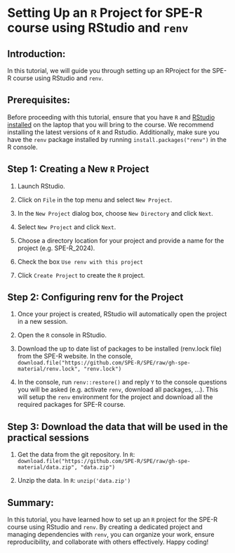 Setting Up an `R` Project for SPE-R course using RStudio and `renv`
=====================

## Introduction:

In this tutorial, we will guide you through setting up an RProject for the SPE-R course using RStudio and `renv`.

## Prerequisites:

Before proceeding with this tutorial, ensure that you have `R` and [RStudio installed](https://posit.co/download/rstudio-desktop/)  on the laptop that you will bring to the course. We recommend installing the latest versions of `R` and Rstudio. Additionally, make sure you have the `renv` package installed by running `install.packages("renv")` in the R console.

## Step 1: Creating a New `R` Project

1. Launch RStudio.

2. Click on `File` in the top menu and select `New Project`.

3. In the `New Project` dialog box, choose `New Directory` and click `Next`.

4. Select `New Project` and click `Next`.

5. Choose a directory location for your project and provide a name for the project (e.g. SPE-R_2024).

6. Check the box `Use renv with this project`

7. Click `Create Project` to create the `R` project.

## Step 2: Configuring renv for the Project

1. Once your project is created, RStudio will automatically open the project in a new session.

2. Open the `R` console in RStudio.

3. Download the up to date list of packages to be installed (renv.lock file) from the SPE-R website. In the console, `download.file("https://github.com/SPE-R/SPE/raw/gh-spe-material/renv.lock", "renv.lock")`

4. In the console, run `renv::restore()` and reply `Y` to the console questions you will be asked (e.g. activate `renv`, download all packages, ...). This will setup the `renv` environment for the project and download all the required packages for SPE-R course.

## Step 3: Download the data that will be used in the practical sessions

1. Get the data from the git repository. In `R`: `download.file("https://github.com/SPE-R/SPE/raw/gh-spe-material/data.zip", "data.zip")`

2. Unzip the data. In `R`: `unzip('data.zip')`


## Summary:

In this tutorial, you have learned how to set up an `R` project for the SPE-R course using RStudio and `renv`. By creating a dedicated project and managing dependencies with `renv`, you can organize your work, ensure reproducibility, and collaborate with others effectively. Happy coding!

